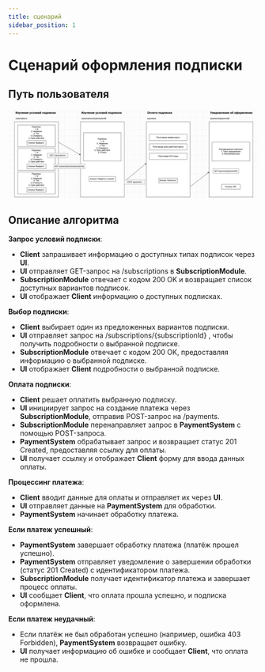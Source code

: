 ```yaml
---
title: сценарий
sidebar_position: 1
---
```


# Сценарий оформления подписки

## Путь пользователя

![alt text](image.png)

## Описание алгоритма

**Запрос условий подписки**:
- **Client** запрашивает информацию о доступных типах подписок через **UI**.
- **UI** отправляет GET-запрос на /subscriptions в **SubscriptionModule**.
- **SubscriptionModule** отвечает с кодом 200 OK и возвращает список доступных вариантов подписок.
- **UI** отображает **Client** информацию о доступных подписках.

**Выбор подписки**:
- **Client** выбирает один из предложенных вариантов подписки.
- **UI** отправляет запрос на  /subscriptions/{subscriptionId} , чтобы получить подробности о выбранной подписке.
- **SubscriptionModule** отвечает с кодом 200 OK, предоставляя информацию о выбранной подписке.
- **UI** отображает **Client** подробности о выбранной подписке.

**Оплата подписки**:
- **Client** решает оплатить выбранную подписку.
- **UI** инициирует запрос на создание платежа через **SubscriptionModule**, отправив POST-запрос на /payments.
- **SubscriptionModule** перенаправляет запрос в **PaymentSystem** с помощью POST-запроса.
- **PaymentSystem** обрабатывает запрос и возвращает статус 201 Created, предоставляя ссылку для оплаты.
- **UI** получает ссылку и отображает **Client** форму для ввода данных оплаты.

**Процессинг платежа**:
- **Client** вводит данные для оплаты и отправляет их через **UI**.
- **UI** отправляет данные на **PaymentSystem** для обработки.
- **PaymentSystem** начинает обработку платежа.

**Если платеж успешный**:
- **PaymentSystem** завершает обработку платежа (платёж прошел успешно).
- **PaymentSystem** отправляет уведомление о завершении обработки (статус 201 Created) с идентификатором платежа.
- **SubscriptionModule** получает идентификатор платежа и завершает процесс оплаты.
- **UI** сообщает **Client**, что оплата прошла успешно, и подписка оформлена.

**Если платеж неудачный**:
- Если платёж не был обработан успешно (например, ошибка 403 Forbidden), **PaymentSystem** возвращает ошибку.
- **UI** получает информацию об ошибке и сообщает **Client**, что оплата не прошла.

